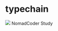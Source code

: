 # typechain

<img src="https://img.shields.io/badge/Typescript-3178C6?style=flat-square&logo=typescript&logoColor=white"/></a> NomadCoder Study
